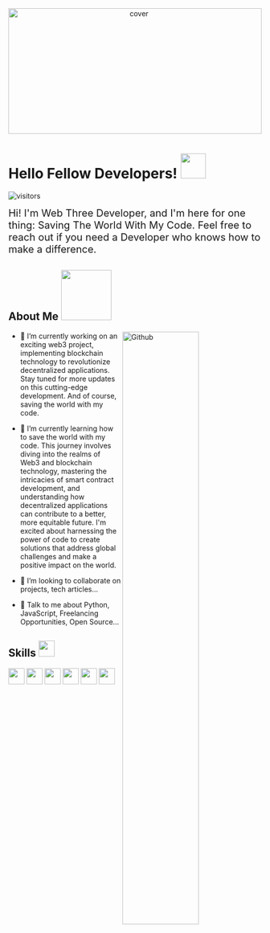 <div align="center">
    <img width="100%" height="250px" src="🚀 Exploring the Web3 universe with skills in JavaScript, HTML, CSS, WebAssembly, and Python. Connect and collaborate with a fellow enthusiast!" alt="cover" />
</div>

<h1> Hello Fellow Developers! <img src="https://raw.githubusercontent.com/rahulbanerjee26/githubProfileReadmeGenerator/main/gifs/wave.gif" width="50px" height="50px"> </h1>
<p align="center">

![visitors](https://visitor-badge.glitch.me/badge?page_id=https://github.com/WebthreeDev.https://github.com/WebthreeDev)

</p>
<div style="font-size: 20px;"> Hi! I'm Web Three Developer, and I'm here for one thing: Saving The World With My Code. Feel free to reach out if you need a Developer who knows how to make a difference.
</div>

<h2> About Me <img src="https://media.tenor.com/gON6g6pAbsgAAAAC/ethereum.gif" width="100px" height="100px"></h2>

<img width="55%" align="right" alt="Github" src="https://res.cloudinary.com/dket4evl5/image/upload/v1697801280/git-header_ybknap.svg" />

- 🔭 I’m currently working on an exciting web3 project, implementing blockchain technology to revolutionize decentralized applications. Stay tuned for more updates on this cutting-edge development. And of course, saving the world with my code.

- 🌱 I’m currently learning how to save the world with my code. This journey involves diving into the realms of Web3 and blockchain technology, mastering the intricacies of smart contract development, and understanding how decentralized applications can contribute to a better, more equitable future. I'm excited about harnessing the power of code to create solutions that address global challenges and make a positive impact on the world.

- 👯 I’m looking to collaborate on projects, tech articles...

- 💬 Talk to me about Python, JavaScript, Freelancing Opportunities, Open Source...

<h2> Skills <img src="https://raw.githubusercontent.com/rahulbanerjee26/githubProfileReadmeGenerator/main/gifs/code.gif" width="32px" height="32px"> </h2>
<a href="https://github.com/WebthreeDev?tab=repositories&q=&type=&language=python&sort="><img width="32px" height="32px" src="https://raw.githubusercontent.com/rahulbanerjee26/githubAboutMeGenerator/main/icons/python.svg"></a>
<a href="https://github.com/WebthreeDev?tab=repositories&q=&type=&language=reactjs&sort="><img width="32px" height="32px" src="https://raw.githubusercontent.com/rahulbanerjee26/githubAboutMeGenerator/main/icons/reactjs.svg"></a>
<a href="https://github.com/WebthreeDev?tab=repositories&q=&type=&language=javascript&sort="><img width="32px" height="32px" src="https://raw.githubusercontent.com/rahulbanerjee26/githubAboutMeGenerator/main/icons/javascript.svg"></a>
<a href="https://github.com/WebthreeDev?tab=repositories&q=&type=&language=javascript&sort="><img width="32px" height="32px" src="https://raw.githubusercontent.com/rahulbanerjee26/githubAboutMeGenerator/main/icons/solidity.svg"></a>
<a href="https://github.com/WebthreeDev?tab=repositories&q=&type=&language=javascript&sort="><img width="32px" height="32px" src="https://raw.githubusercontent.com/rahulbanerjee26/githubAboutMeGenerator/main/icons/node.svg"></a>
<a href="https://github.com/WebthreeDev?tab=repositories&q=&type=&language=javascript&sort="><img width="32px" height="32px" src="https://raw.githubusercontent.com/rahulbanerjee26/githubAboutMeGenerator/main/icons/npm.svg"></a>
